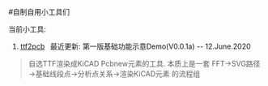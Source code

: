 #自制自用小工具们

当前小工具:
1. [ttf2pcb](https://github.com/HookeLiu/homemadeTools/tree/master/ttf2pcb) &ensp;最近更新: 第一版基础功能示意Demo(V0.0.1a) -- 12.June.2020
 > 自选TTF渲染成KiCAD Pcbnew元素的工具. 本质上是一套 FFT→SVG路径→基础线段点→分析点关系→渲染KiCAD元素 的流程组